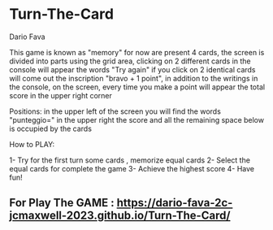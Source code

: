 # Turn-The-Card

Dario Fava

This game is known as "memory" for now are present 4 cards, the screen is divided into parts using the grid area, clicking on 2 different cards in the console will appear the words "Try again" if you click on 2 identical cards will come out the inscription "bravo + 1 point", in addition to the writings in the console, on the screen, every time you make a point will appear the total score in the upper right corner

Positions: in the upper left of the screen you will find the words "punteggio=" in the upper right the score and all the remaining space below is occupied by the cards

How to PLAY:

1- Try for the first turn some cards , memorize equal cards
2- Select the equal cards for complete the game
3- Achieve the highest score
4- Have fun!


## For Play The GAME : https://dario-fava-2c-jcmaxwell-2023.github.io/Turn-The-Card/

